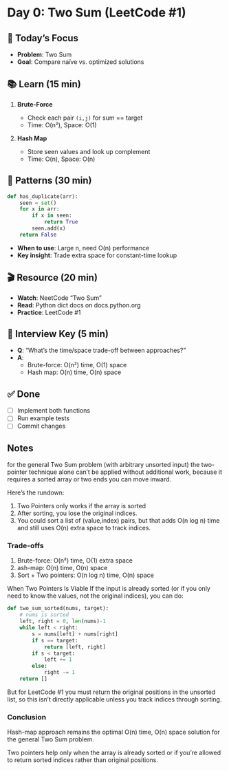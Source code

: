 # Day 0: Two Sum (LeetCode #1)

## 🎯 Today’s Focus
- **Problem**: Two Sum  
- **Goal**: Compare naïve vs. optimized solutions  

## 📚 Learn (15 min)
1. **Brute-Force**  
   - Check each pair `(i,j)` for sum == target  
   - Time: O(n²), Space: O(1)

2. **Hash Map**  
   - Store seen values and look up complement  
   - Time: O(n), Space: O(n)

## 🔧 Patterns (30 min)
```python
def has_duplicate(arr):
    seen = set()
    for x in arr:
        if x in seen:
            return True
        seen.add(x)
    return False
```

- **When to use**: Large n, need O(n) performance  
- **Key insight**: Trade extra space for constant-time lookup  

## 🎬 Resource (20 min)
- **Watch**: NeetCode “Two Sum”  
- **Read**: Python dict docs on docs.python.org  
- **Practice**: LeetCode #1  

## 💼 Interview Key (5 min)
- **Q**: “What’s the time/space trade-off between approaches?”  
- **A**:  
  - Brute-force: O(n²) time, O(1) space  
  - Hash map: O(n) time, O(n) space  

## ✅ Done
- [ ] Implement both functions  
- [ ] Run example tests  
- [ ] Commit changes  

## Notes
for the general Two Sum problem (with arbitrary unsorted input) the two-pointer technique alone can’t be applied without additional work, because it requires a sorted array or two ends you can move inward.

Here’s the rundown:
1. Two Pointers only works if the array is sorted
2. After sorting, you lose the original indices.
3. You could sort a list of (value,index) pairs, but that adds O(n log n) time and still uses O(n) extra space to track indices.

### Trade-offs
1. Brute-force: O(n²) time, O(1) extra space
2. ash-map: O(n) time, O(n) space
3. Sort + Two pointers: O(n log n) time, O(n) space

When Two Pointers Is Viable
If the input is already sorted (or if you only need to know the values, not the original indices), you can do:

```python
def two_sum_sorted(nums, target):
    # nums is sorted
    left, right = 0, len(nums)-1
    while left < right:
        s = nums[left] + nums[right]
        if s == target:
            return [left, right]
        if s < target:
            left += 1
        else:
            right -= 1
    return []
```
But for LeetCode #1 you must return the original positions in the unsorted list, so this isn’t directly applicable unless you track indices through sorting.

### Conclusion
Hash-map approach remains the optimal O(n) time, O(n) space solution for the general Two Sum problem.

Two pointers help only when the array is already sorted or if you’re allowed to return sorted indices rather than original positions.
